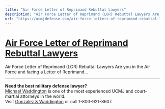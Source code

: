 ```yaml
---
title: "Air Force Letter of Reprimand Rebuttal Lawyers"
description: "Air Force Letter of Reprimand (LOR) Rebuttal Lawyers Are you in the Air Force and facing a Letter of Reprimand..."
url: "https://ucmjdefense.com/air-force-letters-of-reprimand-rebuttal-lawyers.html"
---
```


# [Air Force Letter of Reprimand Rebuttal Lawyers](https://ucmjdefense.com/air-force-letters-of-reprimand-rebuttal-lawyers.html)

Air Force Letter of Reprimand (LOR) Rebuttal Lawyers Are you in the Air Force and facing a Letter of Reprimand...

---

**Need the best military defense lawyer?**  
[Michael Waddington](https://ucmjdefense.com/attorneys/michael-stewart-waddington-partner.html) is one of the most experienced UCMJ and court-martial attorneys in the world.  
Visit [Gonzalez & Waddington](https://ucmjdefense.com) or call 1-800-921-8607.
